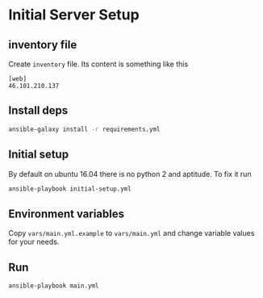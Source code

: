 # Initial Server Setup

## inventory file

Create `inventory` file. Its content is something like this

```
[web]
46.101.210.137
```

## Install deps
```bash
ansible-galaxy install -r requirements.yml
```

## Initial setup

By default on ubuntu 16.04 there is no python 2 and aptitude.
To fix it run

```bash
ansible-playbook initial-setup.yml
```

## Environment variables

Copy `vars/main.yml.example` to `vars/main.yml` and change
variable values for your needs.

## Run

```bash
ansible-playbook main.yml
```
